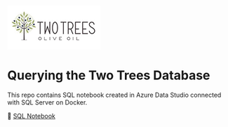![two trees](https://github.com/sandra-jurela/two-trees/blob/main/TwoTrees_logo.jpg)

# Querying the Two Trees Database

This repo contains SQL notebook created in Azure Data Studio connected with SQL Server on Docker. 

 :notebook: [SQL Notebook](https://github.com/sandra-jurela/two-trees/blob/main/TwoTrees_Notebook.ipynb)
